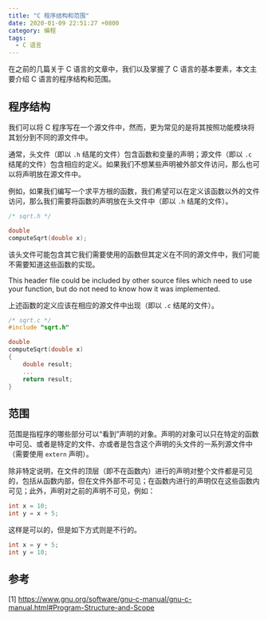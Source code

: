 ```yaml
---
title: "C 程序结构和范围"
date: 2020-01-09 22:51:27 +0800
category: 编程
tags:
  - C 语言
---
```


在之前的几篇关于 C 语言的文章中，我们以及掌握了 C 语言的基本要素，本文主要介绍 C 语言的程序结构和范围。

<!-- more -->

## 程序结构

我们可以将 C 程序写在一个源文件中，然而，更为常见的是将其按照功能模块将其划分到不同的源文件中。

通常，头文件（即以 `.h` 结尾的文件）包含函数和变量的声明；源文件（即以 `.c` 结尾的文件）包含相应的定义。如果我们不想某些声明被外部文件访问，那么也可以将声明放在源文件中。

例如，如果我们编写一个求平方根的函数，我们希望可以在定义该函数以外的文件访问，那么我们需要将函数的声明放在头文件中（即以 `.h` 结尾的文件）。

``` C
/* sqrt.h */

double
computeSqrt(double x);
```

该头文件可能包含其它我们需要使用的函数但其定义在不同的源文件中，我们可能不需要知道这些函数的实现。

This header file could be included by other source files which need to use your function, but do not need to know how it was implemented.

上述函数的定义应该在相应的源文件中出现（即以 `.c` 结尾的文件）。

``` C
/* sqrt.c */
#include "sqrt.h"

double
computeSqrt(double x)
{
    double result;
    ...
    return result;
}
```

## 范围

范围是指程序的哪些部分可以“看到”声明的对象。声明的对象可以只在特定的函数中可见、或者是特定的文件、亦或者是包含这个声明的头文件的一系列源文件中（需要使用 `extern` 声明）。

除非特定说明，在文件的顶层（即不在函数内）进行的声明对整个文件都是可见的，包括从函数内部，但在文件外部不可见；在函数内进行的声明仅在这些函数内可见；此外，声明对之前的声明不可见，例如：

``` C
int x = 10;
int y = x + 5;
```

这样是可以的，但是如下方式则是不行的。

``` C
int x = y + 5;
int y = 10;
```

## 参考

[1] https://www.gnu.org/software/gnu-c-manual/gnu-c-manual.html#Program-Structure-and-Scope
